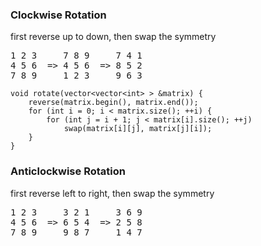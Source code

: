 ### Clockwise Rotation
first reverse up to down, then swap the symmetry  
<pre>
1 2 3     7 8 9     7 4 1 
4 5 6  => 4 5 6  => 8 5 2 
7 8 9     1 2 3     9 6 3
</pre>

```
void rotate(vector<vector<int> > &matrix) {
    reverse(matrix.begin(), matrix.end());
    for (int i = 0; i < matrix.size(); ++i) {
        for (int j = i + 1; j < matrix[i].size(); ++j)
            swap(matrix[i][j], matrix[j][i]);
    }
}
```

### Anticlockwise Rotation
first reverse left to right, then swap the symmetry
<pre>
1 2 3     3 2 1     3 6 9
4 5 6  => 6 5 4  => 2 5 8
7 8 9     9 8 7     1 4 7
</pre>
